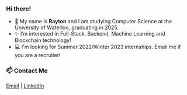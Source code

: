 ### Hi there!
- 🤝 My name is **Rayton** and I am studying Computer Science at the University of Waterloo, graduating in 2025.
- ✨ I’m interested in Full-Stack, Backend, Machine Learning and Blockchain technology!
- 💻 I'm looking for Summer 2022/Winter 2023 internships. Email me if you are a recruiter!

### 📫 Contact Me 
[Email](mailto:raytonlin@gmail.com) | [LinkedIn](https://www.linkedin.com/in/raytonlin2002)

